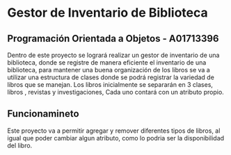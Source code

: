 # Gestor de Inventario de Biblioteca
##   Programación Orientada a Objetos - A01713396 
Dentro de este proyecto se logrará realizar un gestor de inventario de una biblioteca, donde se registre de manera eficiente el inventario de una biblioteca, para mantener una buena organización de los libros 
se va a utilizar una estructura de clases donde se podrá registrar la variedad de libros que se manejan. Los libros inicialmente se separarán en 3 clases, libros , revistas y investigaciones, Cada uno contará con 
un atributo propio.

## Funcionamineto
Este proyecto va a permitir agregar y remover diferentes tipos de libros, al igual que poder cambiar algun atributo, como lo podria ser la disponibilidad del libro.
